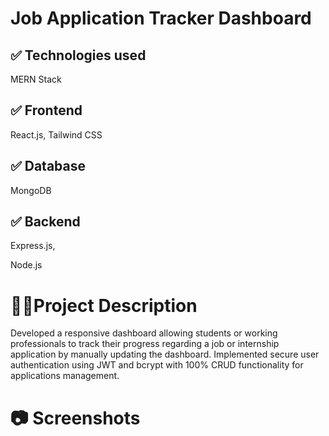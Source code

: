 # Job Application Tracker Dashboard
## ✅ Technologies used 
MERN Stack


## ✅ Frontend
React.js,
Tailwind CSS


## ✅ Database
MongoDB


## ✅ Backend
Express.js,

Node.js

# 📖📖Project Description

Developed a responsive dashboard allowing students or working professionals to track their progress regarding a job or internship application by manually updating the dashboard. Implemented secure user authentication using JWT and bcrypt with 100% CRUD functionality for applications management.

# 📷 Screenshots

